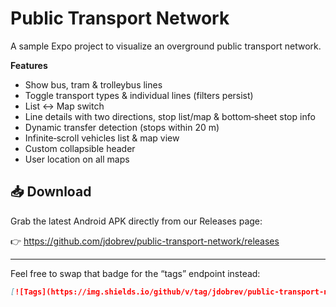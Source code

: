 # Public Transport Network

A sample Expo project to visualize an overground public transport network.

**Features**

- Show bus, tram & trolleybus lines
- Toggle transport types & individual lines (filters persist)
- List ↔ Map switch
- Line details with two directions, stop list/map & bottom‑sheet stop info
- Dynamic transfer detection (stops within 20 m)
- Infinite‑scroll vehicles list & map view
- Custom collapsible header
- User location on all maps

## 📥 Download

Grab the latest Android APK directly from our Releases page:

👉 https://github.com/jdobrev/public-transport-network/releases

---

Feel free to swap that badge for the “tags” endpoint instead:

```md
[![Tags](https://img.shields.io/github/v/tag/jdobrev/public-transport-network?label=latest%20tag)](https://github.com/jdobrev/public-transport-network/tags)
```
